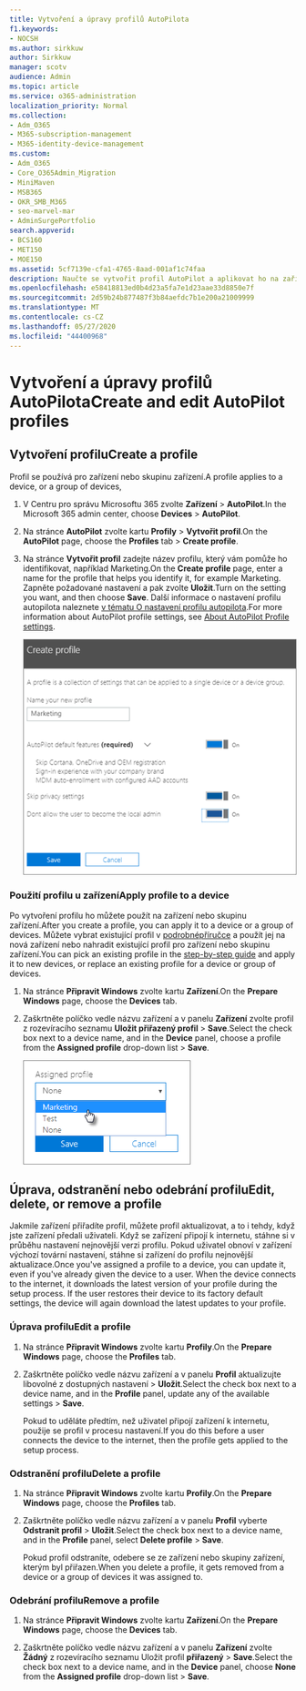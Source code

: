 ```yaml
---
title: Vytvoření a úpravy profilů AutoPilota
f1.keywords:
- NOCSH
ms.author: sirkkuw
author: Sirkkuw
manager: scotv
audience: Admin
ms.topic: article
ms.service: o365-administration
localization_priority: Normal
ms.collection:
- Adm_O365
- M365-subscription-management
- M365-identity-device-management
ms.custom:
- Adm_O365
- Core_O365Admin_Migration
- MiniMaven
- MSB365
- OKR_SMB_M365
- seo-marvel-mar
- AdminSurgePortfolio
search.appverid:
- BCS160
- MET150
- MOE150
ms.assetid: 5cf7139e-cfa1-4765-8aad-001af1c74faa
description: Naučte se vytvořit profil AutoPilot a aplikovat ho na zařízení, stejně jako upravit nebo odstranit profil nebo odebrat profil ze zařízení.
ms.openlocfilehash: e58418813ed0b4d23a5fa7e1d23aae33d8850e7f
ms.sourcegitcommit: 2d59b24b877487f3b84aefdc7b1e200a21009999
ms.translationtype: MT
ms.contentlocale: cs-CZ
ms.lasthandoff: 05/27/2020
ms.locfileid: "44400968"
---
```

# <a name="create-and-edit-autopilot-profiles"></a><span data-ttu-id="e2aec-103">Vytvoření a úpravy profilů AutoPilota</span><span class="sxs-lookup"><span data-stu-id="e2aec-103">Create and edit AutoPilot profiles</span></span>

## <a name="create-a-profile"></a><span data-ttu-id="e2aec-104">Vytvoření profilu</span><span class="sxs-lookup"><span data-stu-id="e2aec-104">Create a profile</span></span>

<span data-ttu-id="e2aec-105">Profil se používá pro zařízení nebo skupinu zařízení.</span><span class="sxs-lookup"><span data-stu-id="e2aec-105">A profile applies to a device, or a group of devices,</span></span>
  
1. <span data-ttu-id="e2aec-106">V Centru pro správu Microsoftu 365 zvolte **Zařízení** \> **AutoPilot**.</span><span class="sxs-lookup"><span data-stu-id="e2aec-106">In the Microsoft 365 admin center, choose **Devices** \> **AutoPilot**.</span></span>
  
2. <span data-ttu-id="e2aec-107">Na stránce **AutoPilot** zvolte kartu **Profily** \> **Vytvořit profil**.</span><span class="sxs-lookup"><span data-stu-id="e2aec-107">On the **AutoPilot** page, choose the **Profiles** tab \> **Create profile**.</span></span>
    
3. <span data-ttu-id="e2aec-108">Na stránce **Vytvořit profil** zadejte název profilu, který vám pomůže ho identifikovat, například Marketing.</span><span class="sxs-lookup"><span data-stu-id="e2aec-108">On the **Create profile** page, enter a name for the profile that helps you identify it, for example Marketing.</span></span> <span data-ttu-id="e2aec-109">Zapněte požadované nastavení a pak zvolte **Uložit**.</span><span class="sxs-lookup"><span data-stu-id="e2aec-109">Turn on the setting you want, and then choose **Save**.</span></span> <span data-ttu-id="e2aec-110">Další informace o nastavení profilu autopilota naleznete [v tématu O nastavení profilu autopilota](autopilot-profile-settings.md).</span><span class="sxs-lookup"><span data-stu-id="e2aec-110">For more information about AutoPilot profile settings, see [About AutoPilot Profile settings](autopilot-profile-settings.md).</span></span>
    
    ![Enter name and turn on settings in the Create profile panel.](../media/63b5a00d-6a5d-48d0-9557-e7531e80702a.png)
  
### <a name="apply-profile-to-a-device"></a><span data-ttu-id="e2aec-112">Použití profilu u zařízení</span><span class="sxs-lookup"><span data-stu-id="e2aec-112">Apply profile to a device</span></span>

<span data-ttu-id="e2aec-113">Po vytvoření profilu ho můžete použít na zařízení nebo skupinu zařízení.</span><span class="sxs-lookup"><span data-stu-id="e2aec-113">After you create a profile, you can apply it to a device or a group of devices.</span></span> <span data-ttu-id="e2aec-114">Můžete vybrat existující profil v [podrobnépříručce](add-autopilot-devices-and-profile.md) a použít jej na nová zařízení nebo nahradit existující profil pro zařízení nebo skupinu zařízení.</span><span class="sxs-lookup"><span data-stu-id="e2aec-114">You can pick an existing profile in the [step-by-step guide](add-autopilot-devices-and-profile.md) and apply it to new devices, or replace an existing profile for a device or group of devices.</span></span> 
  
1. <span data-ttu-id="e2aec-115">Na stránce **Připravit Windows** zvolte kartu **Zařízení**.</span><span class="sxs-lookup"><span data-stu-id="e2aec-115">On the **Prepare Windows** page, choose the **Devices** tab.</span></span> 
    
2. <span data-ttu-id="e2aec-116">Zaškrtněte políčko vedle názvu zařízení a v panelu **Zařízení** zvolte profil z rozevíracího seznamu **Uložit přiřazený profil** \> **Save**.</span><span class="sxs-lookup"><span data-stu-id="e2aec-116">Select the check box next to a device name, and in the **Device** panel, choose a profile from the **Assigned profile** drop-down list \> **Save**.</span></span>
    
    ![In the Device panel, select an Assigned profile to apply it.](../media/ed0ce33f-9241-4403-a5de-2dddffdc6fb9.png)
  
## <a name="edit-delete-or-remove-a-profile"></a><span data-ttu-id="e2aec-118">Úprava, odstranění nebo odebrání profilu</span><span class="sxs-lookup"><span data-stu-id="e2aec-118">Edit, delete, or remove a profile</span></span>

<span data-ttu-id="e2aec-p103">Jakmile zařízení přiřadíte profil, můžete profil aktualizovat, a to i tehdy, když jste zařízení předali uživateli. Když se zařízení připojí k internetu, stáhne si v průběhu nastavení nejnovější verzi profilu. Pokud uživatel obnoví v zařízení výchozí tovární nastavení, stáhne si zařízení do profilu nejnovější aktualizace.</span><span class="sxs-lookup"><span data-stu-id="e2aec-p103">Once you've assigned a profile to a device, you can update it, even if you've already given the device to a user. When the device connects to the internet, it downloads the latest version of your profile during the setup process. If the user restores their device to its factory default settings, the device will again download the latest updates to your profile.</span></span> 
  
### <a name="edit-a-profile"></a><span data-ttu-id="e2aec-122">Úprava profilu</span><span class="sxs-lookup"><span data-stu-id="e2aec-122">Edit a profile</span></span>

1. <span data-ttu-id="e2aec-123">Na stránce **Připravit Windows** zvolte kartu **Profily**.</span><span class="sxs-lookup"><span data-stu-id="e2aec-123">On the **Prepare Windows** page, choose the **Profiles** tab.</span></span> 
    
2. <span data-ttu-id="e2aec-124">Zaškrtněte políčko vedle názvu zařízení a v panelu **Profil** aktualizujte libovolné z dostupných nastavení \> **Uložit**.</span><span class="sxs-lookup"><span data-stu-id="e2aec-124">Select the check box next to a device name, and in the **Profile** panel, update any of the available settings \> **Save**.</span></span>
    
    <span data-ttu-id="e2aec-125">Pokud to uděláte předtím, než uživatel připojí zařízení k internetu, použije se profil v procesu nastavení.</span><span class="sxs-lookup"><span data-stu-id="e2aec-125">If you do this before a user connects the device to the internet, then the profile gets applied to the setup process.</span></span>
    
### <a name="delete-a-profile"></a><span data-ttu-id="e2aec-126">Odstranění profilu</span><span class="sxs-lookup"><span data-stu-id="e2aec-126">Delete a profile</span></span>

1. <span data-ttu-id="e2aec-127">Na stránce **Připravit Windows** zvolte kartu **Profily**.</span><span class="sxs-lookup"><span data-stu-id="e2aec-127">On the **Prepare Windows** page, choose the **Profiles** tab.</span></span> 
    
2. <span data-ttu-id="e2aec-128">Zaškrtněte políčko vedle názvu zařízení a v panelu **Profil** vyberte **Odstranit profil** \> **Uložit**.</span><span class="sxs-lookup"><span data-stu-id="e2aec-128">Select the check box next to a device name, and in the **Profile** panel, select **Delete profile** \> **Save**.</span></span>
    
    <span data-ttu-id="e2aec-129">Pokud profil odstraníte, odebere se ze zařízení nebo skupiny zařízení, kterým byl přiřazen.</span><span class="sxs-lookup"><span data-stu-id="e2aec-129">When you delete a profile, it gets removed from a device or a group of devices it was assigned to.</span></span>
    
### <a name="remove-a-profile"></a><span data-ttu-id="e2aec-130">Odebrání profilu</span><span class="sxs-lookup"><span data-stu-id="e2aec-130">Remove a profile</span></span>

1. <span data-ttu-id="e2aec-131">Na stránce **Připravit Windows** zvolte kartu **Zařízení**.</span><span class="sxs-lookup"><span data-stu-id="e2aec-131">On the **Prepare Windows** page, choose the **Devices** tab.</span></span> 
    
2. <span data-ttu-id="e2aec-132">Zaškrtněte políčko vedle názvu zařízení a v panelu **Zařízení** zvolte **Žádný** z rozevíracího seznamu Uložit profil **přiřazený** \> **Save**.</span><span class="sxs-lookup"><span data-stu-id="e2aec-132">Select the check box next to a device name, and in the **Device** panel, choose **None** from the **Assigned profile** drop-down list \> **Save**.</span></span>
    
